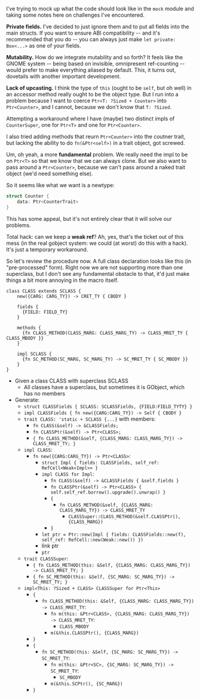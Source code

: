 I've trying to mock up what the code should look like in the `mock`
module and taking some notes here on challenges I've encountered.

**Private fields.** I've decided to just ignore them and to put all
fields into the main structs. If you want to ensure ABI compatibility
-- and it's recommended that you do -- you can always just make `let
private: Box<...>` as one of your fields.

**Mutability.** How do we integrate mutability and so forth? It feels
like the GNOME system -- being based on invisible, omnipresent
ref-counting -- would prefer to make everything aliased by
default. This, it turns out, dovetails with another important
development.

**Lack of upcasting.** I think the type of `this` (ought to be `self`,
but oh well) in an accessor method really ought to be the object type.
But I run into a problem because I want to coerce `Ptr<T: ?Sized +
Counter>` into `Ptr<Counter>`, and I cannot, because we don't know
that `T: ?Sized`.

Attempting a workaround where I have (maybe) two distinct impls of
`CounterSuper`, one for `Ptr<T>` and one for `Ptr<Counter>`.

I also tried adding methods that reurn `Ptr<Counter>` into the coutner
trait, but lacking the ability to do `fn(&Ptr<self>)` in a trait
object, got screwed.

Um, oh yeah, a more **fundamental** problem. We really need the impl
to be on `Ptr<T>` so that we know that we can always clone. But we
also want to pass around a `Ptr<Counter>`, because we can't pass
around a naked trait object (we'd need something else).

So it seems like what we want is a newtype:

```rust
struct Counter {
    data: Ptr<CounterTrait>
}
```

This has some appeal, but it's not entirely clear that it will solve
our problems.

Total hack: can we keep a **weak ref**? Ah, yes, that's the ticket out
of this mess (in the real gobject system: we could (at worst) do this
with a hack). It's just a temporary workaround.

So let's review the procedure now. A full class declaration looks like
this (in "pre-processed" form). Right now we are not supporting more
than one superclass, but I don't see any fundamental obstacle to that,
it'd just make things a bit more annoying in the macro itself.

```
class CLASS extends SCLASS {
    new({CARG: CARG_TY}) -> CRET_TY { CBODY }
    
    fields {
      {FIELD: FIELD_TY}
    }
    
    methods {
      {fn CLASS_METHOD(CLASS_MARG: CLASS_MARG_TY) -> CLASS_MRET_TY { CLASS_MBODY }}
    }
    
    impl SCLASS {
      {fn SC_METHOD(SC_MARG, SC_MARG_TY) -> SC_MRET_TY { SC_MBODY }}
    }
}
```

- Given a class CLASS with superclass SCLASS
  - All classes have a superclass, but sometimes it is GObject, which has no members
- Generate:
  - `struct CLASSFields { SCLASS: SCLASSFields, {FIELD:FIELD_TYTY} }`
  - `impl CLASSFields { fn new({CARG:CARG_TY}) -> Self { CBODY }`
  - `trait CLASS: 'static + SCLASS {...}` with members:
    - `fn CLASS(&self) -> &CLASSFields;`
    - `fn CLASSPtr(&self) -> Ptr<CLASS>;`
    - `{ fn CLASS_METHOD(&self, {CLASS_MARG: CLASS_MARG_TY}) -> CLASS_MRET_TY; }`
  - `impl CLASS`:
    - `fn new({CARG:CARG_TY}) -> Ptr<CLASS>`:
      - `struct Impl { fields: CLASSFields, self_ref: RefCell<Weak<Impl>> }`
      - `impl CLASS for Impl`:
        - `fn CLASS(&self) -> &CLASSFields { &self.fields }`
        - `fn CLASSPtr(&self) -> Ptr<CLASS> { self.self_ref.borrow().upgrade().unwrap() }`
        - `{`
          - `fn CLASS_METHOD(&self, {CLASS_MARG: CLASS_MARG_TY}) -> CLASS_MRET_TY`
            - `CLASSSuper::CLASS_METHOD(&self.CLASSPtr(), {CLASS_MARG})`
        - `}`
      - `let ptr = Ptr::new(Impl { fields: CLASSFields::new(f), self_ref: RefCell::new(Weak::new()) })`
      - link ptr
      - `ptr`
  - `trait CLASSSuper`:
    - `{ fn CLASS_METHOD(this: &Self, {CLASS_MARG: CLASS_MARG_TY}) -> CLASS_MRET_TY; }`
    - `{ fn SC_METHOD(this: &Self, {SC_MARG: SC_MARG_TY}) -> SC_MRET_TY; }`
  - `impl<This: ?Sized + CLASS> CLASSSuper for Ptr<This>`
    - `{`
      - `fn CLASS_METHOD(this: &Self, {CLASS_MARG: CLASS_MARG_TY}) -> CLASS_MRET_TY`:
        - `fn m(this: &Ptr<CLASS>, {CLASS_MARG: CLASS_MARG_TY}) -> CLASS_MRET_TY`:
          - `CLASS_MBODY`
        - `m(&this.CLASSPtr(), {CLASS_MARG})`
    - `}`
    - `{`
      - `fn SC_METHOD(this: &Self, {SC_MARG: SC_MARG_TY}) -> SC_MRET_TY`:
        - `fn m(this: &Ptr<SC>, {SC_MARG: SC_MARG_TY}) -> SC_MRET_TY`:
          - `SC_MBODY`
        - `m(&this.SCPtr(), {SC_MARG})`
    - `}`
    
   
